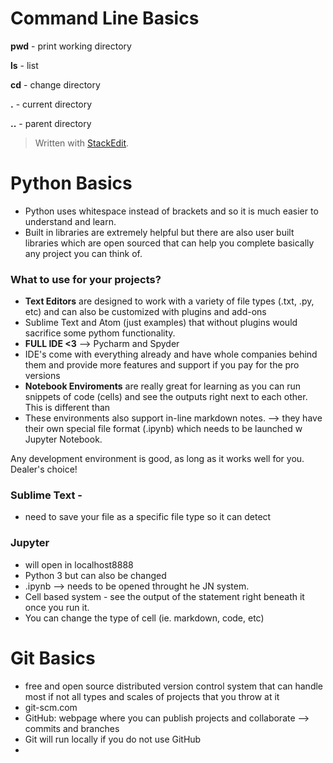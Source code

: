 

# Command Line Basics
**pwd** - print working directory

**ls** - list

**cd** - change directory

**.**  - current directory

**..** - parent directory


> Written with [StackEdit](https://stackedit.io/).

# Python Basics
* Python uses whitespace instead of brackets and so it is much easier to understand and learn.
* Built in libraries are extremely helpful but there are also user built libraries which are open sourced that can help you complete basically any project you can think of.

### What to use for your projects?
* **Text Editors** are designed to work with a variety of file types (.txt, .py, etc) and can also be customized with plugins and add-ons
* Sublime Text and Atom (just examples) that without plugins would sacrifice some pythom functionality. 
* **FULL IDE <3** --> Pycharm and Spyder
* IDE's come with everything already and have whole companies behind them and provide more features and support if you pay for the pro versions
* **Notebook Enviroments** are really great for learning as you can run snippets of code (cells) and see the outputs right next to each other. This is different than 
* These environments also support in-line markdown notes. --> they have their own special file format (.ipynb) which needs to be launched w Jupyter Notebook.

Any development environment is good,  as long as it works well for you. Dealer's choice!

### Sublime Text - 
* need to save your file as a specific file type so it can detect

### Jupyter 
* will open in localhost8888
* Python 3 but can also be changed
* .ipynb --> needs to be opened throught he JN system. 
* Cell based system - see the output of the statement right beneath it once you run it.
* You can change the type of cell (ie. markdown, code, etc)


# Git Basics
* free and open source distributed version control system that can handle most if not all types and scales of projects that you throw at it
* git-scm.com
* GitHub: webpage where you can publish projects and collaborate --> commits and branches
* Git will run locally if you do not use GitHub
* 
<!--stackedit_data:
eyJoaXN0b3J5IjpbMjAzMTYyODY5LC00OTM1NDE5MjYsMjA1Nj
MxODgwLC0xMTc3NTc4Mjg3LC01MTc4NDc5MDYsMjExNzY0Mjk1
OSwxMDExNjYyNTQ0LDEyODY0Njg1NDYsMTczNjkxMzMxMF19
-->